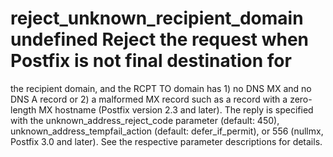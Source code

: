 # reject_unknown_recipient_domain undefined Reject the request when Postfix is not final destination for
the recipient domain, and the RCPT TO domain has 1) no DNS MX and
no DNS A
record or 2) a malformed MX record such as a record with
a zero-length MX hostname (Postfix version 2.3 and later).  The
reply is specified with the unknown_address_reject_code parameter
(default: 450), unknown_address_tempfail_action (default:
defer_if_permit), or 556 (nullmx, Postfix 3.0 and
later). See the respective parameter descriptions for details.
